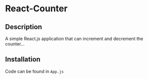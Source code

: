 # React-Counter

## Description
A simple React.js application that can increment and decrement the counter...
## Installation
Code can be found in `App.js`
